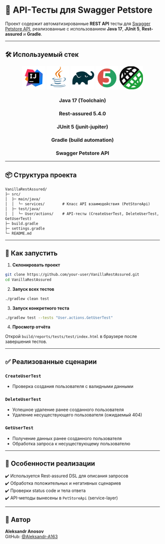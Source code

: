 # 🧪 API-Тесты для Swagger Petstore

Проект содержит автоматизированные **REST API** тесты для [Swagger Petstore API](https://petstore.swagger.io), реализованные с использованием **Java 17**, **JUnit 5**, **Rest-assured** и **Gradle**.

---

## 🛠 Используемый стек

<p align="center">
<a href="https://www.jetbrains.com/idea/"><img width="15%" title="IntelliJ IDEA" src="media/logo/Intelij_IDEA.svg"></a>
<a href="https://www.java.com/"><img width="15%" title="Java" src="media/logo/Java.svg"></a>
<a href="https://gradle.org/"><img width="15%" title="Gradle" src="media/logo/Gradle.svg"></a>
<a href="https://junit.org/junit5/"><img width="15%" title="JUnit5" src="media/logo/JUnit5.svg"></a>
<a href="https://junit.org/junit5/"><img width="15%" title="JUnit5" src="media/logo/RestAssured.svg"></a>

</p>

<div align="center">

### **Java 17** (Toolchain)  
### **Rest-assured 5.4.0**  
### **JUnit 5** (junit-jupiter)  
### **Gradle** (build automation)  
### **Swagger Petstore API**

</div>

---

## 📦 Структура проекта

```
VanillaRestAssured/
├─ src/
│  ├─ main/java/
│  │  └─ services/        # Класс API взаимодействия (PetStoreApi)
│  ├─ test/java/
│  │  └─ User/actions/    # API-тесты (CreateUserTest, DeleteUserTest, GetUserTest)
├─ build.gradle
├─ settings.gradle
└─ README.md
```

---

## 🚀 Как запустить

1. **Склонировать проект**

```bash
git clone https://github.com/your-user/VanillaRestAssured.git
cd VanillaRestAssured
```

2. **Запуск всех тестов**

```bash
./gradlew clean test
```

3. **Запуск конкретного теста**

```bash
./gradlew test --tests "User.actions.GetUserTest"
```

4. **Просмотр отчёта**

Открой `build/reports/tests/test/index.html` в браузере после завершения тестов.

---

## ✅ Реализованные сценарии

### `CreateUserTest`
- Проверка создания пользователя с валидными данными

### `DeleteUserTest`
- Успешное удаление ранее созданного пользователя
- Удаление несуществующего пользователя (ожидаемый 404)

### `GetUserTest`
- Получение данных ранее созданного пользователя
- Обработка запроса к несуществующему пользователю

---

## 📌 Особенности реализации

✔️ Используется Rest-assured DSL для описания запросов  
✔️ Обработка положительных и негативных сценариев  
✔️ Проверки status code и тела ответа  
✔️ API-методы вынесены в `PetStoreApi` (service-layer)

---

## 📧 Автор

**Aleksandr Anosov**  
GitHub: [@Aleksandr-A163](https://github.com/Aleksandr-A163)
